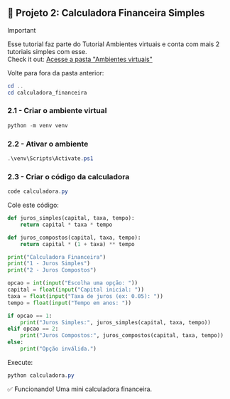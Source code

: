 ## 🧮 Projeto 2: Calculadora Financeira Simples

> [!IMPORTANT]  
>Esse tutorial faz parte do Tutorial Ambientes virtuais e conta com mais 2 tutoriais simples com esse. \
Check it out: 
 [Acesse a pasta "Ambientes virtuais"](https://github.com/ThiagoMaria-SecurityIT/Tutoriais/tree/main/Ambientes%20virtuais ) 

Volte para fora da pasta anterior:

```powershell
cd ..
cd calculadora_financeira
```

### 2.1 - Criar o ambiente virtual

```powershell
python -m venv venv
```

### 2.2 - Ativar o ambiente

```powershell
.\venv\Scripts\Activate.ps1
```

### 2.3 - Criar o código da calculadora

```powershell
code calculadora.py
```

Cole este código:

```python
def juros_simples(capital, taxa, tempo):
    return capital * taxa * tempo

def juros_compostos(capital, taxa, tempo):
    return capital * (1 + taxa) ** tempo

print("Calculadora Financeira")
print("1 - Juros Simples")
print("2 - Juros Compostos")

opcao = int(input("Escolha uma opção: "))
capital = float(input("Capital inicial: "))
taxa = float(input("Taxa de juros (ex: 0.05): "))
tempo = float(input("Tempo em anos: "))

if opcao == 1:
    print("Juros Simples:", juros_simples(capital, taxa, tempo))
elif opcao == 2:
    print("Juros Compostos:", juros_compostos(capital, taxa, tempo))
else:
    print("Opção inválida.")
```

Execute:

```powershell
python calculadora.py
```

✅ Funcionando! Uma mini calculadora financeira.
